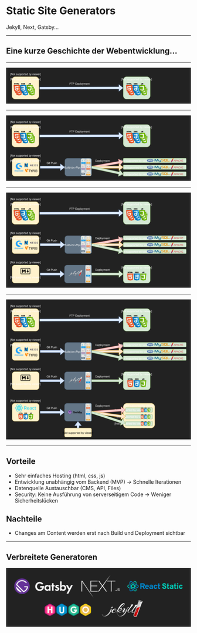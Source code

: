 # Static Site Generators

Jekyll, Next, Gatsby...

---

## Eine kurze Geschichte der Webentwicklung...

---

![A brief history of webdevelopment](./02-assets/history_2000.svg)

---

![A brief history of webdevelopment](./02-assets/history_2000-2002.svg)

---

![A brief history of webdevelopment](./02-assets/history_2000-2002-2010.svg)

---

![A brief history of webdevelopment](./02-assets/history_2000-2002-2010-2019.svg)

---

## Vorteile

- Sehr einfaches Hosting (html, css, js)
- Entwicklung unabhängig vom Backend (MVP) -> Schnelle Iterationen
- Datenquelle Austauschbar (CMS, API, Files)
- Security: Keine Ausführung von serverseitigem Code -> Weniger Sicherheitslücken

## Nachteile

- Changes am Content werden erst nach Build und Deployment sichtbar

---

## Verbreitete Generatoren

![Gatsby.js, Next.js, Jekyll](./02-assets/staticSitegeneratorLogos.svg)
